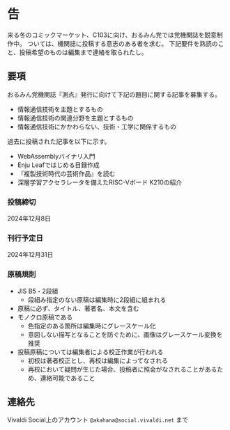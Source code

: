 # 告

来る冬のコミックマーケット、C103に向け、おるみん党では党機関誌を鋭意制作中。
ついては、機関誌に投稿する意志のある者を求む。
下記要件を熟読のこと、投稿希望のものは編集まで連絡を取られたし。

## 要項

おるみん党機関誌『測点』発行に向けて下記の題目に関する記事を募集する。

- 情報通信技術を主題とするもの
- 情報通信技術の関連分野を主題とするもの
- 情報通信技術にかかわらない、技術・工学に関係するもの

過去に投稿された記事を以下に示す。

- WebAssemblyバイナリ入門
- Enju Leafではじめる目録作成
- 『複製技術時代の芸術作品』を読む
- 深層学習アクセラレータを備えたRISC-Vボード K210の紹介

### 投稿締切

2024年12月8日

### 刊行予定日

2024年12月31日

### 原稿規則

- JIS B5・2段組
    - 段組み指定のない原稿は編集時に2段組に組まれる
- 原稿に必ず、タイトル、著者名、本文を含む
- モノクロ原稿である
    - 色指定のある箇所は編集時にグレースケール化
    - 意図しない描写となることを防ぐために、画像はグレースケール変換を推奨
- 投稿原稿については編集者による校正作業が行われる
    - 初校は著者校正とし、再校は編集によってなされる
    - 再校において疑問が生じた場合、投稿者に照会がなされることがあるため、連絡可能であること

## 連絡先

Vivaldi Social上のアカウント `@akahana@social.vivaldi.net` まで
